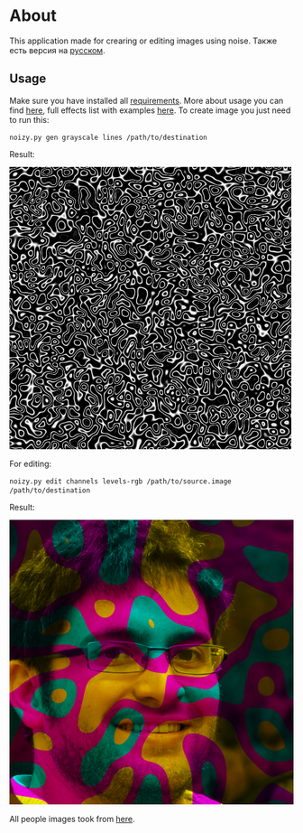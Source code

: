 # About
This application made for crearing or editing images using noise. Также есть версия на [русском][readme-rus].

## Usage
Make sure you have installed all [requirements][requirements]. 
More about usage you can find [here][full-usage], full effects list with examples  [here][full-effects].
To create image you just need to run this:
```shell
noizy.py gen grayscale lines /path/to/destination
```
Result:

![Resulting image](./examples/gen__grayscale__lines.png)

For editing:
```shell
noizy.py edit channels levels-rgb /path/to/source.image /path/to/destination
```
Result:

![Resulting image](./examples/edit__channels__levels-ymc.png)

All people images took from [here][images-source].

[images-source]: https://thispersondoesnotexist.com/ "Images source"
[full-usage]: ./USAGE.md
[full-effects]: ./EFFECTS.md
[requirements]: ./requirements.txt
[readme-rus]: ./README.md